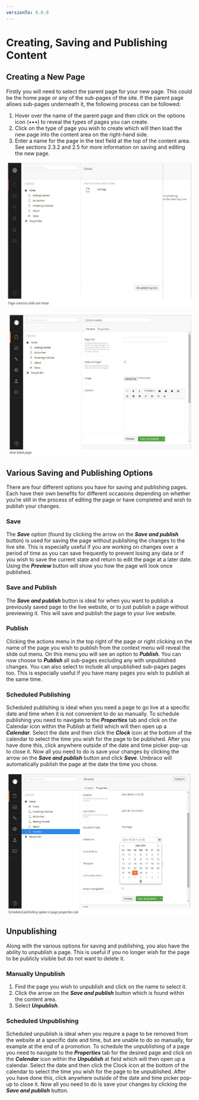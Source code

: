 ```yaml
---
versionTo: 8.0.0
---
```


# Creating, Saving and Publishing Content

## Creating a New Page

Firstly you will need to select the parent page for your new page. This could be the home page or any of the sub-pages of the site. If the parent page allows sub-pages underneath it, the following process can be followed:

1. Hover over the name of the parent page and then click on the options icon (•••) to reveal the types of pages you can create.
2. Click on the type of page you wish to create which will then load the new page into the content area on the right-hand side.
3. Enter a name for the page in the text field at the top of the content area. See sections 2.3.2 and 2.5 for more information on saving and editing the new page.

![pageCreationSlidout.jpg](images/pageCreationSlidout.jpg)

![blankPage.jpg](images/blankPage.jpg)

## Various Saving and Publishing Options

There are four different options you have for saving and publishing pages. Each have their own benefits for different occasions depending on whether you’re still in the process of editing the page or have completed and wish to publish your changes.

### Save

The ***Save*** option (found by clicking the arrow on the ***Save and publish*** button) is used for saving the page without publishing the changes to the live site. This is especially useful if you are working on changes over a period of time as you can save frequently to prevent losing any data or if you wish to save the current state and return to edit the page at a later date. Using the ***Preview*** button will show you how the page will look once published.

### Save and Publish

The ***Save and publish*** button is ideal for when you want to publish a previously saved page to the live website, or to just publish a page without previewing it. This will save and publish the page to your live website.

### Publish

Clicking the actions menu in the top right of the page or right clicking on the name of the page you wish to publish from the context menu will reveal the slide out menu. On this menu you will see an option to ***Publish***. You can now choose to ***Publish*** all sub-pages excluding any with unpublished changes. You can also select to include all unpublished sub-pages pages too. This is especially useful if you have many pages you wish to publish at the same time. 

### Scheduled Publishing

Scheduled publishing is ideal when you need a page to go live at a specific date and time when it is not convenient to do so manually. To schedule publishing you need to navigate to the ***Properties*** tab and click on the Calendar icon within the Publish at field which will then open up a ***Calendar***. Select the date and then click the ***Clock*** icon at the bottom of the calendar to select the time you wish for the page to be published. After you have done this, click anywhere outside of the date and time picker pop-up to close it. Now all you need to do is save your changes by clicking the arrow on the ***Save and publish*** button and click ***Save***.
Umbraco will automatically publish the page at the date the time you chose.

![scheduledPublish.jpg](images/scheduledPublish.jpg)

## Unpublishing

Along with the various options for saving and publishing, you also have the ability to unpublish a page. This is useful if you no longer wish for the page to be publicly visible but do not want to delete it.

### Manually Unpublish

1. Find the page you wish to unpublish and click on the name to select it.
2. Click the arrow on the ***Save and publish*** button which is found within the content area.
3. Select ***Unpublish***.

### Scheduled Unpublishing

Scheduled unpublish is ideal when you require a page to be removed from the website at a specific date and time, but are unable to do so manually, for example at the end of a promotion. To schedule the unpublishing of a page you need to navigate to the ***Properties*** tab for the desired page and click on the ***Calendar*** icon within the ***Unpublish*** at field which will then open up a calendar. Select the date and then click the Clock icon at the bottom of the calendar to select the time you wish for the page to be unpublished. After you have done this, click anywhere outside of the date and time picker pop-up to close it. Now all you need to do is save your changes by clicking the ***Save and publish*** button.